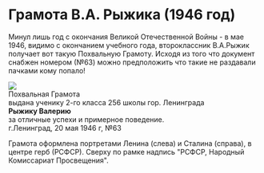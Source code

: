# Грамота В.А. Рыжика (1946 год)

Минул лишь год с окончания Великой Отечественной Войны - в мае 1946, видимо с окончанием учебного года, второклассник В.А.Рыжик
получает вот такую Похвальную Грамоту. Исходя из того что документ снабжен номером (№63) можно предположить что такие не раздавали пачками кому попало!

<div class="row">
  <div class="col-xl-10 offset-xl-1 col-sm-12 text-center">
    <img src="https://pths-archive.github.io/static/img/ryzhik/gramota.jpg" class="full-width"/><br/>
    <span class="hint">Похвальная Грамота<br/>выдана ученику 2-го класса 256 школы гор. Ленинграда<br/><b>Рыжику Валерию</b><br/>
        за отличные успехи и примерное поведение.<br/>г.Ленинград, 20 мая 1946 г, №63</span>
  </div>
</div>

Грамота оформлена портретами Ленина (слева) и Сталина (справа), в центре герб (РСФСР). Сверху по рамке надпись "РСФСР, Народный Комиссариат Просвещения".
